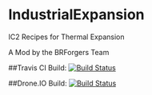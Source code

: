 # IndustrialExpansion
IC2 Recipes for Thermal Expansion

A Mod by the BRForgers Team

##Travis CI Build: [![Build Status](https://travis-ci.org/TheBrazillianForgersTeam/IndustrialExpansion.svg?branch=master)](https://travis-ci.org/TheBrazillianForgersTeam/IndustrialExpansion)

##Drone.IO Build: [![Build Status](https://drone.io/github.com/TheBrazillianForgersTeam/IndustrialExpansion/status.png)](https://drone.io/github.com/TheBrazillianForgersTeam/IndustrialExpansion/latest)

